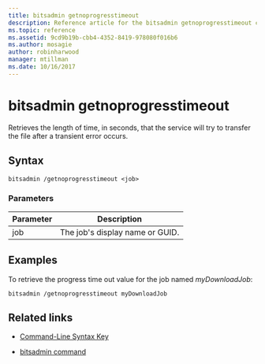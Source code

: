 ```yaml
---
title: bitsadmin getnoprogresstimeout
description: Reference article for the bitsadmin getnoprogresstimeout command, which retrieves the length of time, in seconds, that the service will try to transfer the file after a transient error occurs.
ms.topic: reference
ms.assetid: 9cd9b19b-cbb4-4352-8419-978080f016b6
ms.author: mosagie
author: robinharwood
manager: mtillman
ms.date: 10/16/2017
---
```


# bitsadmin getnoprogresstimeout

Retrieves the length of time, in seconds, that the service will try to transfer the file after a transient error occurs.

## Syntax

```
bitsadmin /getnoprogresstimeout <job>
```

### Parameters

| Parameter | Description |
| -------------- | -------------- |
| job | The job's display name or GUID. |

## Examples

To retrieve the progress time out value for the job named *myDownloadJob*:

```
bitsadmin /getnoprogresstimeout myDownloadJob
```

## Related links

- [Command-Line Syntax Key](command-line-syntax-key.md)

- [bitsadmin command](bitsadmin.md)
